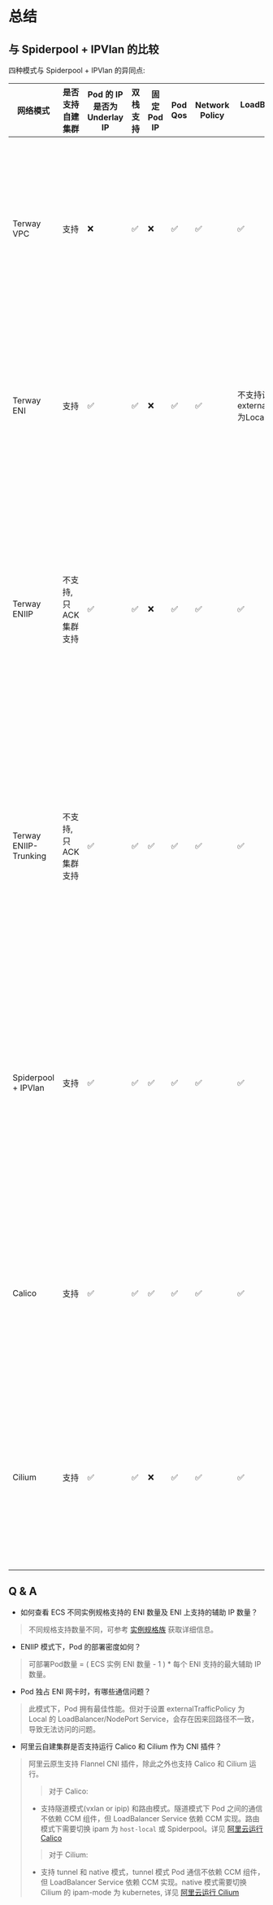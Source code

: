 # 总结

## 与 Spiderpool + IPVlan 的比较

四种模式与 Spiderpool + IPVlan 的异同点:

|  网络模式    |  是否支持自建集群  | Pod 的 IP 是否为 Underlay IP | 双栈支持 | 固定 Pod IP |  Pod Qos | Network Policy | LoadBalancer 服务支持 | Pod 多网卡 | 成本 |  其他 |
|----------- | -------  | -------------------------|---------|------------|---------|----------------|---------------------|------------|-------|  ----- |
| Terway VPC | 支持 |  ❌  |  ✅  |   ❌  |   ✅  |  ✅  | ✅ | ❌ | 最低，对 ECS 规格无要求，对弹性网卡和辅助IP的数量不作要求 | 需要依赖 [CCM](https://github.com/AliyunContainerService/alicloud-controller-manager) 组件发布 VPC 路由  |
| Terway ENI | 支持 |  ✅  |  ✅  |   ❌  |   ✅  |  ✅  | 不支持设置externalTrafficPolicy 为Local | ❌ | 最高，可部署 Pod 数量取决于 ECS 实例的弹性网卡数量 | 性能最好, 成本最高  |
| Terway ENIIP | 不支持, 只 ACK 集群支持 |  ✅  |  ✅  |   ❌  |   ✅  |  ✅  | ✅ | ❌ | 较低，可部署 Pod 数量 = (ECS 实例的弹性网卡数量 - 1) * 每个 ENI 支持的辅助 IP 数量 | 支持 veth 和 IPVlan 模式，IPVlan 模式内核版本大于4.2  |
| Terway ENIIP-Trunking | 不支持, 只 ACK 集群支持 |  ✅  |  ✅  |   ✅  |   ✅  |  ✅  | ✅ | ❌ | 较低，可部署 Pod 数量 = (ECS 实例的弹性网卡数量 - 1) * 每个 ENI 支持的辅助 IP 数量 | 正在公测中  |
| Spiderpool + IPVlan | 支持 |  ✅  |  ✅  |   ✅  |   ✅  |  ✅  | ✅ | ✅ | 较低，可部署 Pod 数量 = (ECS 实例的弹性网卡数量 - 1) * 每个 ENI 支持的辅助 IP 数量 | 需要将 Spiderpool IP池与ENI的辅助IP对应  |
| Calico | 支持 |  ✅  |  ✅   |   ✅  |   ✅  |  ✅  | ✅ |  ❌  | 最低，对 ECS 规格无要求，对弹性网卡和辅助IP的数量不作要求 | 隧道模式不依赖 CCM，非隧道模式依赖  |
| Cilium| 支持 |  ✅  |  ✅   |    ❌  |  ✅  | ✅  | ✅ |  ❌  | 最低，对 ECS 规格无要求，对弹性网卡和辅助IP的数量不作要求 | 隧道模式不依赖 CCM，非隧道模式依赖  |

## Q & A

* 如何查看 ECS 不同实例规格支持的 ENI 数量及 ENI 上支持的辅助 IP 数量？

> 不同规格支持数量不同，可参考 [实例规格族](https://help.aliyun.com/zh/ecs/user-guide/overview-of-instance-families?spm=a2c4g.11186623.4.1.67827940QQYeXI&scm=20140722.H_25378._.ID_25378-OR_rec-V_1) 获取详细信息。

* ENIIP 模式下，Pod 的部署密度如何？

> 可部署Pod数量 = ( ECS 实例 ENI 数量 - 1 ) * 每个 ENI 支持的最大辅助 IP 数量。

* Pod 独占 ENI 网卡时，有哪些通信问题？

> 此模式下，Pod 拥有最佳性能。但对于设置 externalTrafficPolicy 为 Local 的 LoadBalancer/NodePort Service，会存在因来回路径不一致，导致无法访问的问题。

* 阿里云自建集群是否支持运行 Calico 和 Cilium 作为 CNI 插件？

> 阿里云原生支持 Flannel CNI 插件，除此之外也支持 Calico 和 Cilium 运行。
>> 对于 Calico:
> - 支持隧道模式(vxlan or ipip) 和路由模式。隧道模式下 Pod 之间的通信不依赖 CCM 组件，但 LoadBalancer Service 依赖 CCM 实现。路由模式下需要切换 ipam 为 `host-local` 或 Spiderpool。详见 [阿里云运行 Calico](aliyun-calico.md)
>> 对于 Cilium:
> - 支持 tunnel 和 native 模式，tunnel 模式 Pod 通信不依赖 CCM 组件，但 LoadBalancer Service 依赖 CCM 实现。native 模式需要切换 Cilium 的 ipam-mode 为 kubernetes, 详见 [阿里云运行 Cilium](aliyun-cilium.md)